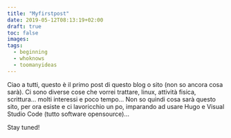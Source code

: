 ```yaml
---
title: "Myfirstpost"
date: 2019-05-12T08:13:19+02:00
draft: true
toc: false
images:
tags: 
  - beginning
  - whoknows
  - toomanyideas
---
```


Ciao a tutti, questo è il primo post di questo blog o sito (non so ancora cosa sarà).
Ci sono diverse cose che vorrei trattare, linux, attività fisica, scrittura... molti interessi e poco tempo...
Non so quindi cosa sarà questo sito, per ora esiste e ci lavoricchio un po, imparando ad usare Hugo e Visual Studio Code (tutto software opensource)...

Stay tuned!